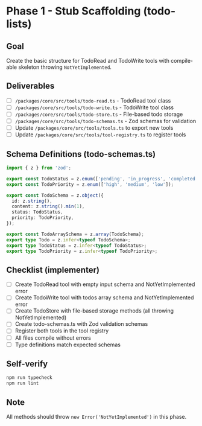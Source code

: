 # Phase 1 - Stub Scaffolding (todo-lists)

## Goal

Create the basic structure for TodoRead and TodoWrite tools with compile-able skeleton throwing `NotYetImplemented`.

## Deliverables

- [ ] `/packages/core/src/tools/todo-read.ts` - TodoRead tool class
- [ ] `/packages/core/src/tools/todo-write.ts` - TodoWrite tool class
- [ ] `/packages/core/src/tools/todo-store.ts` - File-based todo storage
- [ ] `/packages/core/src/tools/todo-schemas.ts` - Zod schemas for validation
- [ ] Update `/packages/core/src/tools/tools.ts` to export new tools
- [ ] Update `/packages/core/src/tools/tool-registry.ts` to register tools

## Schema Definitions (todo-schemas.ts)

```typescript
import { z } from 'zod';

export const TodoStatus = z.enum(['pending', 'in_progress', 'completed']);
export const TodoPriority = z.enum(['high', 'medium', 'low']);

export const TodoSchema = z.object({
  id: z.string(),
  content: z.string().min(1),
  status: TodoStatus,
  priority: TodoPriority,
});

export const TodoArraySchema = z.array(TodoSchema);
export type Todo = z.infer<typeof TodoSchema>;
export type TodoStatus = z.infer<typeof TodoStatus>;
export type TodoPriority = z.infer<typeof TodoPriority>;
```

## Checklist (implementer)

- [ ] Create TodoRead tool with empty input schema and NotYetImplemented error
- [ ] Create TodoWrite tool with todos array schema and NotYetImplemented error
- [ ] Create TodoStore with file-based storage methods (all throwing NotYetImplemented)
- [ ] Create todo-schemas.ts with Zod validation schemas
- [ ] Register both tools in the tool registry
- [ ] All files compile without errors
- [ ] Type definitions match expected schemas

## Self-verify

```bash
npm run typecheck
npm run lint
```

## Note

All methods should throw `new Error('NotYetImplemented')` in this phase.
